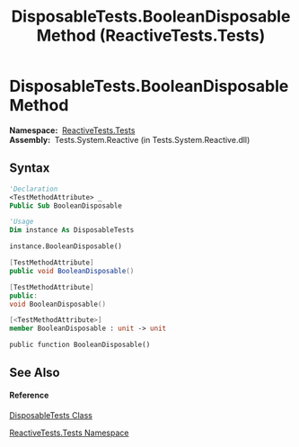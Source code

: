 ﻿---
title: DisposableTests.BooleanDisposable Method  (ReactiveTests.Tests)
TOCTitle: BooleanDisposable Method
ms:assetid: M:ReactiveTests.Tests.DisposableTests.BooleanDisposable
ms:mtpsurl: https://msdn.microsoft.com/en-us/library/reactivetests.tests.disposabletests.booleandisposable(v=VS.103)
ms:contentKeyID: 36619314
ms.date: 06/28/2011
mtps_version: v=VS.103
f1_keywords:
- ReactiveTests.Tests.DisposableTests.BooleanDisposable
dev_langs:
- CSharp
- JScript
- VB
- FSharp
- c++
---

# DisposableTests.BooleanDisposable Method

**Namespace:**  [ReactiveTests.Tests](hh289046\(v=vs.103\).md)  
**Assembly:**  Tests.System.Reactive (in Tests.System.Reactive.dll)

## Syntax

``` vb
'Declaration
<TestMethodAttribute> _
Public Sub BooleanDisposable
```

``` vb
'Usage
Dim instance As DisposableTests

instance.BooleanDisposable()
```

``` csharp
[TestMethodAttribute]
public void BooleanDisposable()
```

``` c++
[TestMethodAttribute]
public:
void BooleanDisposable()
```

``` fsharp
[<TestMethodAttribute>]
member BooleanDisposable : unit -> unit 
```

``` jscript
public function BooleanDisposable()
```

## See Also

#### Reference

[DisposableTests Class](hh315231\(v=vs.103\).md)

[ReactiveTests.Tests Namespace](hh289046\(v=vs.103\).md)

